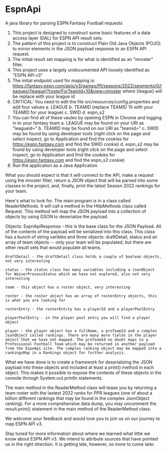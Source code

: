 # EspnApi
A java library for parsing ESPN Fantasy Football requests

1. This project is designed to construct some basic features of a data access layer (DAL) for ESPN API result sets.
2. The pattern of this project is to construct Plain Old Java Objects (POJO) to mirror elements in the JSON payload response to an ESPN API request.
3. The initial result set mapping is for what is identified as an "mroster" filter.
4. This project uses a largely undocumented API loosely identified as "ESPN API v3"
5. The initial endpoint used for mapping is: https://fantasy.espn.com/apis/v3/games/ffl/seasons/2022/segments/0/leagues/{league}?rosterForTeamId=10&view=mroster where {league} will be replace with your league id
6. CRITICAL: You need to edit the file src/resources/config.properties and add four values
  a. LEAGUE
  b. TEAMID (replace TEAMID 10 with your TEAMID for your league)
  c. SWID
  d. espn_s2
7. You can find all of these vaules by opening ESPN in Chrome and logging in to your fantasy team
  a. LEAGUE may be found on your URI as "leagueid="
  b. TEAMID may be found on our URI as "teamid="
  c. SWID may be found by using developer tools (right click on the page and select inspect, go to Application and find the cookies for https://espn.fantasy.com and find      the SWID cookie)
  d. espn_s2 may be found by using developer tools (right click on the page and select inspect, go to Application and find the cookies for https://espn.fantasy.com and        find the espn_s2 cookie)
8. Run the application as a Java Application

What you should expect is that it will connect to the API, make a request using the mroster filter, return a JSON object that will be parsed into some classes in the project, and, finally, print the latest Season 2022 rankings for your team. 

Here's what to look for. The main program is in a class called ReaderMethods. It will call a method in the HttpMethods class called Request. This method will map the JSON payload into a collection of objects by using GSON to deserialize the payload.

Objects:
    EspnApiResponse - this is the base class for the JSON Payload. All of the contents of the payload will be serialized into this class. This class has a bunch of string varibles and three objects: draftDetail, status and an array of team objects -- only your team will be populated, but there are other result sets that would populate all teams.
    
    draftDetail - the draftDetail class holds a couple of boolean objects, not very interesting
    
    status - the status class has many variables including a JsonObject for WaiverProcessStatus which we have not explored, also not very interesting
    
    team - this object has a roster object, very interesting
    
    roster - the roster object has an array of rosterEntry objects, this is what you are looking for
    
    rosterEntry - the rosterEntity has a playerId and a playerPoolEntry
    
    playerPoolEntry - in the player pool entry you will find a player object
    
    player - the player object has a fullName, a proTeamId and a complex JsonObject called rankings. There are many more fields in the player object that we have not mapped. The proTeamId no doubt maps to a Professional Football Team which may be returned in another payload from the EspnApi site. The complex ranking object may be mapped into a rankingsMap in a Rankings object for further analysis.
    
What we have done is to create a framework for deserializing the JSON payload into these objects and included at least a print() method in each object. This makes it possible to expose the contents of these objects in the console through System.out.println statements. 

The main method in the ReaderMethod class will tease you by returning a team roster with the lastest 2022 ranks for PPR leagues (one of about a billion different rankings that may be found in the complex JsonObject ranking). For a more comprehensive data dump, you may uncomment the result.print() statement in the main method of the ReaderMethod class.

We welcome your feedback and would love you to join us on our journey to map ESPN API v3. 

Stay tuned for more information about where we learned what little we know about ESPN API v3. We intend to attribute sources that have pointed us in the right direction. It is getting late, however, so more to come later.
    
